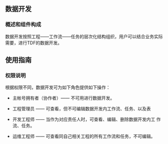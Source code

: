 ## 数据开发

### 概述和组件构成

数据开发按照工程——工作流——任务的层次化结构组织，用户可以结合业务实际需要，进行TDF的数据开发。

## 使用指南

### 权限说明

根据权限不同，数据开发可为如下角色提供如下操作：

- 主帐号拥有者（协作者）—— 不可用进行数据开发。

- 工程管理员 —— 可查看，但不可编辑数据开发内工作流、任务、以及表

- 开发工程师 —— 当作为对应责任人时，可查看、编辑、删除数据开发内工
作流、任务。

- 运维工程师 —— 可查看同自己相关工程的所有工作流和任务，不可编辑。
